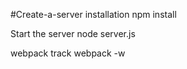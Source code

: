 #Create-a-server
<echo>
installation
  npm install

Start the server
  node server.js
  
webpack track
  webpack -w
</echo>